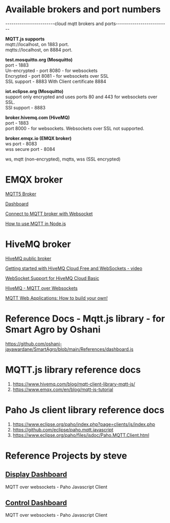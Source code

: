 # Available brokers and port numbers

  ------------------------cloud mqtt brokers and ports--------------------------<br/>

  **MQTT.js supports**<br/>
      mqtt://localhost, on 1883 port.<br/>
      mqtts://localhost, on 8884 port.<br/>

  **test.mosquitto.org (Mosquitto)**<br/>
      port - 1883<br/>
      Un-encrypted - port 8080 - for websockets<br/>
      Encrypted - port 8081 - for websockets over SSL<br/>
      SSL support - 8883 With Client certificate 8884<br/>

  **iot.eclipse.org (Mosquitto)**<br/>
      support only encrypted and uses ports 80 and 443 for websockets over SSL.<br/>
      SSl support - 8883<br/>

  **broker.hivemq.com (HiveMQ)**<br/>
      port - 1883<br/>
      port 8000 - for websockets. Websockets over SSL not supported.<br/>
      
  **broker.emqx.io (EMQX broker)**<br/>
      ws port - 8083<br/>
      wss secure port - 8084<br/>
      
  ws, mqtt (non-encrypted), mqtts, wss (SSL encrypted) <br/>

# EMQX broker
[MQTT5 Broker](https://www.emqx.com/en/mqtt/public-mqtt5-broker) <br/>

[Dashboard](http://tools.emqx.io/recent_connections) <br/>

[Connect to MQTT broker with Websocket](https://www.emqx.com/en/blog/connect-to-mqtt-broker-with-websocket) <br/>

[How to use MQTT in Node.js](https://www.emqx.com/en/blog/how-to-use-mqtt-in-nodejs) <br/>

# HiveMQ broker
[HiveMQ public broker](https://www.hivemq.com/public-mqtt-broker/) <br/>

[Getting started with HiveMQ Cloud Free and WebSockets - video](https://www.youtube.com/watch?v=2LZNsRMx8Wg) <br/>

[WebSocket Support for HiveMQ Cloud Basic](https://www.hivemq.com/blog/websocket-support-for-hivemq-cloud-basic/)<br/>

[HiveMQ - MQTT over Websockets](https://www.hivemq.com/blog/mqtt-over-websockets-with-hivemq/) <br/>

[MQTT Web Applications: How to build your own!](https://www.hivemq.com/blog/build-javascript-mqtt-web-application/)<br/>

# Reference Docs - Mqtt.js library - for Smart Agro by Oshani
https://github.com/oshani-jayawardane/SmartAgro/blob/main/References/dashboard.js

# MQTT.js library reference docs
  1. https://www.hivemq.com/blog/mqtt-client-library-mqtt-js/
  2. https://www.emqx.com/en/blog/mqtt-js-tutorial

# Paho Js client library reference docs
  1. https://www.eclipse.org/paho/index.php?page=clients/js/index.php 
  2. https://github.com/eclipse/paho.mqtt.javascript
  3. https://www.eclipse.org/paho/files/jsdoc/Paho.MQTT.Client.html 

# Reference Projects by steve

## [Display Dashboard](https://github.com/oshani-jayawardane/SmartAgro/blob/main/References/web-page-mqtt-display-dashbaord.htm)
MQTT over websockets - Paho Javascript Client

## [Control Dashboard](https://github.com/oshani-jayawardane/SmartAgro/blob/main/References/web-page-mqtt-control-dashbaord.htm)
MQTT over websockets - Paho Javascript Client





